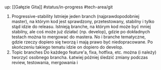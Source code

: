 up: [[Gałęzie Gita]]
#status/in-progress 
#tech-area/git 

1. Progressive-stability
Istnieje jeden branch (najprawdopodobniej master), na którym kod jest sprawdzony, przetestowany, stabilny i tylko stąd idzie do releasu. Istnieją branche, na którym kod może być mniej stabilny, ale coś może już działać (np. develop), gdzie po dokładnych testach można to mergować do mastera. No i branche tematyczne, gdzie rzeczy dopiero się tworzą i mają prawo być niedopracowane. Po skończeniu takiego tematu idzie on dopiero do develop.
2. Topic branches
Do każdego feature'a, fixa, hotfixa, etc. można (i należy) tworzyć osobnego brancha. Łatwiej później śledzić zmiany podczas review, testowania, mergowania i 
